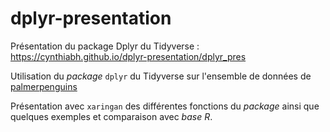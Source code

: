 # dplyr-presentation
Présentation du package Dplyr du Tidyverse : https://cynthiabh.github.io/dplyr-presentation/dplyr_pres

Utilisation du *package* `dplyr` du Tidyverse sur l'ensemble de données de [palmerpenguins](https://allisonhorst.github.io/palmerpenguins/reference/penguins_raw.html#format)

Présentation avec `xaringan` des différentes fonctions du *package* ainsi que quelques exemples et comparaison avec *base R*.

